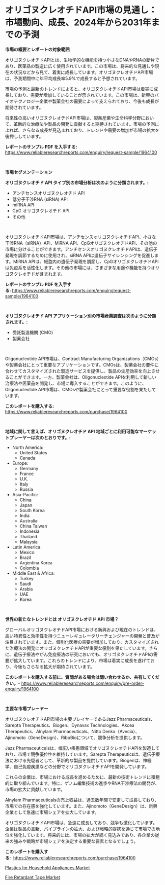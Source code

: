 <p><h1>オリゴヌクレオチドAPI市場の見通し：市場動向、成長、2024年から2031年までの予測</h1></p><p><strong>市場の概要とレポートの対象範囲</strong></p>
<p><p>オリゴヌクレオチドAPIとは、生物学的な機能を持つ小さなDNAやRNAの断片であり、医薬品の製造に広く使用されています。この市場は、将来的な見通しや現在の状況などから見て、着実に成長しています。オリゴヌクレオチドAPI市場は、予測期間中に年平均成長率5.9%で成長すると予想されています。</p><p>市場の予測と最新のトレンドによると、オリゴヌクレオチドAPI市場は着実に成長しており、需要が増加していることが示されています。この市場は、新興のバイオテクノロジー企業や製薬会社の需要によって支えられており、今後も成長が期待されています。</p><p>将来性の高いオリゴヌクレオチドAPI市場は、製薬産業や生命科学分野において、革新的な治療法や製品の開発に貢献すると期待されています。市場の予測によれば、さらなる成長が見込まれており、トレンドや需要の増加が市場の拡大を後押ししています。</p></p>
<p><strong>レポートのサンプル PDF を入手する:</strong> <a href="https://www.reliableresearchreports.com/enquiry/request-sample/1964100">https://www.reliableresearchreports.com/enquiry/request-sample/1964100</a></p>
<p>&nbsp;</p>
<p><strong>市場セグメンテーション</strong></p>
<p><strong>オリゴヌクレオチド API タイプ別の市場分析は次のように分類されます。:</strong></p>
<p><ul><li>アンチセンスオリゴヌクレオチド API</li><li>低分子干渉RNA (siRNA) API</li><li>miRNA API</li><li>CpG オリゴヌクレオチド API</li><li>その他</li></ul></p>
<p>&nbsp;</p>
<p><p>オリゴヌクレオチドAPI市場は、アンチセンスオリゴヌクレオチドAPI、小さな干渉RNA（siRNA）API、MiRNA API、CpGオリゴヌクレオチドAPI、その他の市場に分けることができます。アンチセンスオリゴヌクレオチドAPIは、遺伝子発現を調節するために使用され、siRNA APIは遺伝子サイレンシングを促進します。MiRNA APIは、細胞内の遺伝子発現を調節し、CpGオリゴヌクレオチドAPIは免疫系を活性化します。その他の市場には、さまざまな用途や機能を持つオリゴヌクレオチドが含まれます。</p></p>
<p><strong>レポートのサンプル PDF を入手する:</strong>&nbsp;<a href="https://www.reliableresearchreports.com/enquiry/request-sample/1964100">https://www.reliableresearchreports.com/enquiry/request-sample/1964100</a></p>
<p>&nbsp;</p>
<p><strong> オリゴヌクレオチド API アプリケーション別の市場産業調査は次のように分類されます。:</strong></p>
<p><ul><li>受託製造機関 (CMO)</li><li>製薬会社</li></ul></p>
<p>&nbsp;</p>
<p><p>Oligonucleotide API市場は、Contract Manufacturing Organizations（CMOs）や製薬会社にとって重要なアプリケーションです。CMOsは、製薬会社の要件に合わせてカスタマイズされた製造サービスを提供し、製品の生産効率を向上させることができます。一方、製薬会社は、Oligonucleotide APIを利用して新しい治療法や医薬品を開発し、市場に導入することができます。このように、Oligonucleotide API市場は、CMOsや製薬会社にとって重要な役割を果たしています。</p></p>
<p><strong>このレポートを購入する:</strong>&nbsp; <a href="https://www.reliableresearchreports.com/purchase/1964100">https://www.reliableresearchreports.com/purchase/1964100</a></p>
<p>&nbsp;</p>
<p><strong>地域に関して言えば、オリゴヌクレオチド API 地域ごとに利用可能なマーケットプレーヤーは次のとおりです。:</strong></p>
<p><ul>
    <li>
        North America:
        <ul>
            <li>United States</li>
            <li>Canada</li>
        </ul>
    </li>
    <li>
        Europe:
        <ul>
            <li>Germany</li>
            <li>France</li>
            <li>U.K.</li>
            <li>Italy</li>
            <li>Russia</li>
        </ul>
    </li>
    <li>
        Asia-Pacific:
        <ul>
            <li>China</li>
            <li>Japan</li>
            <li>South Korea</li>
            <li>India</li>
            <li>Australia</li>
            <li>China Taiwan</li>
            <li>Indonesia</li>
            <li>Thailand</li>
            <li>Malaysia</li>
        </ul>
    </li>
    <li>
        Latin America:
        <ul>
            <li>Mexico</li>
            <li>Brazil</li>
            <li>Argentina Korea</li>
            <li>Colombia</li>
        </ul>
    </li>
    <li>
        Middle East & Africa:
        <ul>
            <li>Turkey</li>
            <li>Saudi</li>
            <li>Arabia</li>
            <li>UAE</li>
            <li>Korea</li>
        </ul>
    </li>
    </ul></p>
<p>&nbsp;</p>
<p><strong>世界の新たなトレンドとは オリゴヌクレオチド API 市場？</strong></p>
<p><p>グローバルオリゴヌクレオチドAPI市場における新興および現在のトレンドは、高い特異性と効率性を持つニューレギュレータリーチェンジャーの開発と普及が注目されています。また、個別化医療の需要が増加しており、カスタマイズされた治療法の開発にオリゴヌクレオチドAPIが重要な役割を果たしています。さらに、遺伝子療法やがん免疫療法の研究においても、オリゴヌクレオチドAPIの需要が拡大しています。これらのトレンドにより、市場は着実に成長を遂げており、今後もさらなる拡大が期待されています。</p></p>
<p><strong>このレポートを購入する前に、質問がある場合は問い合わせるか、共有してください。</strong>- <a href="https://www.reliableresearchreports.com/enquiry/pre-order-enquiry/1964100">https://www.reliableresearchreports.com/enquiry/pre-order-enquiry/1964100</a></p>
<p>&nbsp;</p>
<p><strong>主要な市場プレーヤー</strong></p>
<p><p>オリゴヌクレオチドAPI市場の主要プレイヤーであるJazz Pharmaceuticals、Sarepta Therapeutics、Biogen、Dynavax Technologies、Akcea Therapeutics、Alnylam Pharmaceuticals、Nitto Denko（Avecia）、Ajinomoto（GeneDesign）、RiboBioについて、競争分析を提供します。</p><p>Jazz Pharmaceuticalsは、幅広い疾患領域でオリゴヌクレオチドAPIを製造しており、市場で競争優位性を維持しています。Sarepta Therapeuticsは、遺伝子療法における先駆者として、革新的な製品を提供しています。Biogenは、神経学、自己免疫疾患などの分野でオリゴヌクレオチドAPIを開発しています。</p><p>これらの企業は、市場における成長を進めるために、最新の技術トレンドに積極的に取り組んでいます。特に、ゲノム編集技術の進歩やRNA干渉療法の開発が、市場の拡大に貢献しています。</p><p>Alnylam Pharmaceuticalsの売上収益は、過去数年間で安定して成長しており、市場での存在感を強化しています。また、Ajinomoto（GeneDesign）は、新興企業として急速に市場シェアを拡大しています。</p><p>オリゴヌクレオチドAPI市場は、急速に成長しており、競争も激化しています。企業は製品の革新、パイプラインの拡大、および戦略的提携を通じて市場での地位を強化しています。将来的には、市場の拡大が続く見込みであり、各企業の従来の強みや戦略が市場シェアを決定する重要な要素となるでしょう。</p></p>
<p><strong>このレポートを購入する:</strong>&nbsp;&nbsp;<a href="https://www.reliableresearchreports.com/purchase/1964100">https://www.reliableresearchreports.com/purchase/1964100</a></p>
<p><p><a href="https://github.com/Glendatilghmankmgz0rbhwpy/Market-Research-Report-List-1/blob/main/plastics-for-household-appliances-market.md">Plastics for Household Appliances Market</a></p><p><a href="https://butternut-bug-553.notion.site/Decoding-the-Fire-Retardant-Tape-Market-A-Deep-Dive-into-the-Latest-Market-Trends-Market-Segmentat-b76e9e3967e5439fb662f4aba82f83a9">Fire Retardant Tape Market</a></p></p>